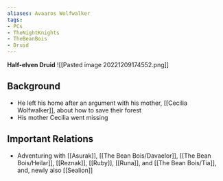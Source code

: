 ```yaml
---
aliases: Avaaros Wolfwalker
tags: 
- PCs
- TheNightKnights
- TheBeanBois
- Druid
---
```

**Half-elven Druid**
![[Pasted image 20221209174552.png]]

## Background

* He left his home after an argument with his mother, [[Cecilia Wolfwalker]], about how to save their forest
* His mother Cecilia went missing


## Important Relations

* Adventuring with [[Asurak]], [[The Bean Bois/Davaelor]], [[The Bean Bois/Heilar]], [[Reznak]], [[Ruby]], [[Runa]], and [[The Bean Bois/Tia]], and, newly also [[Sealion]]


